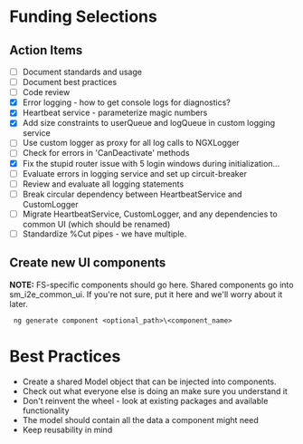 # Funding Selections

## Action Items
- [ ] Document standards and usage
- [ ] Document best practices
- [ ] Code review
- [X] Error logging - how to get console logs for diagnostics?
- [X] Heartbeat service - parameterize magic numbers
- [X] Add size constraints to userQueue and logQueue in custom logging service
- [ ] Use custom logger as proxy for all log calls to NGXLogger
- [ ] Check for errors in 'CanDeactivate' methods
- [X] Fix the stupid router issue with 5 login windows during initialization...
- [ ] Evaluate errors in logging service and set up circuit-breaker
- [ ] Review and evaluate all logging statements
- [ ] Break circular dependency between HeartbeatService and CustomLogger
- [ ] Migrate HeartbeatService, CustomLogger, and any dependencies to common UI (which should be renamed)
- [ ] Standardize %Cut pipes - we have multiple.

## Create new UI components

**NOTE:** FS-specific components should go here.  Shared components go into sm_i2e_common_ui.  If you're not sure, put it here and we'll
worry about it later.

``` ng generate component <optional_path>\<component_name>```


# Best Practices

- Create a shared Model object that can be injected into components.
- Check out what everyone else is doing an make sure you understand it
- Don't reinvent the wheel - look at existing packages and available functionality
- The model should contain all the data a component might need
- Keep reusability in mind
